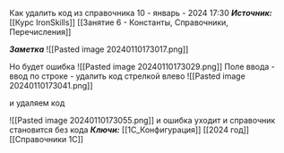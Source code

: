 
Как удалить код из справочника
 10 - январь - 2024  17:30 
***Источник:***  [[Курс IronSkills]] [[Занятие 6 - Константы, Справочники, Перечисления]]

***Заметка*** 
![[Pasted image 20240110173017.png]]

Но будет ошибка
![[Pasted image 20240110173029.png]]
Поле ввода - ввод по строке - удалить код стрелкой влево
![[Pasted image 20240110173041.png]]

и удаляем код 

![[Pasted image 20240110173055.png]]
и ошибка уходит и справочник становится без кода 
***Ключи:*** [[1С_Конфигурация]] [[2024 год]] [[Справочники 1С]]